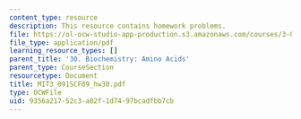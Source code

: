 ```yaml
---
content_type: resource
description: This resource contains homework problems.
file: https://ol-ocw-studio-app-production.s3.amazonaws.com/courses/3-091sc-introduction-to-solid-state-chemistry-fall-2010/9356a21752c3a02f1d7497bcadfbb7cb_MIT3_091SCF09_hw30.pdf
file_type: application/pdf
learning_resource_types: []
parent_title: '30. Biochemistry: Amino Acids'
parent_type: CourseSection
resourcetype: Document
title: MIT3_091SCF09_hw30.pdf
type: OCWFile
uid: 9356a217-52c3-a02f-1d74-97bcadfbb7cb
---
```

